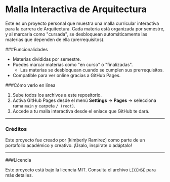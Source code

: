 # Malla Interactiva de Arquitectura

Este es un proyecto personal que muestra una malla curricular interactiva para la carrera de Arquitectura. Cada materia está organizada por semestre, y al marcarla como "cursada", se desbloquean automáticamente las materias que dependen de ella (prerrequisitos).

###Funcionalidades

- Materias divididas por semestre.
- Puedes marcar materias como "en curso" o "finalizadas".
  - Las materias se desbloquean cuando se cumplen sus prerrequisitos.
- Compatible para ver online gracias a GitHub Pages.

###Cómo verlo en línea

1. Sube todos los archivos a este repositorio.
2. Activa GitHub Pages desde el menú **Settings** → **Pages** → selecciona rama `main` y carpeta `/ (root)`.
3. Accede a tu malla interactiva desde el enlace que GitHub te dará.

---

### Créditos

Este proyecto fue creado por [kimberly Ramirez] como parte de un portafolio académico y creativo. ¡Úsalo, inspírate o adáptalo!

---

###Licencia

Este proyecto está bajo la licencia MIT. Consulta el archivo `LICENSE` para más detalles.
